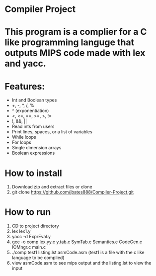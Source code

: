 # Compiler Project

# This program is a complier for a C like programming languge that outputs MIPS code made with lex and yacc. 

# Features: 
* Int and Boolean types
* +, -, *, /, %
* ^ (exponentiation)
* <, <=, ==, >=, >, !=
* !, &&, ||
* Read ints from users
* Print lines, spaces, or a list of variables
* While loops
* For loops
* Single dimension arrays
* Boolean expressions

# How to install
1. Download zip and extract files or clone 
2. git clone https://github.com/jbates888/Compiler-Project.git

# How to run
1. CD to project directory
2. lex lex1.y
3. yacc -d ExprEval.y
4. gcc -o comp lex.yy.c y.tab.c SymTab.c Semantics.c CodeGen.c IOMngr.c main.c
5. ./comp test1 listing.lst asmCode.asm (test1 is a file with the c like language to be complied)
6. view asmCode.asm to see mips output and the listing.lst to view the input

